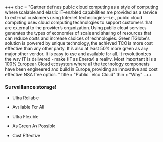+++
disc = "Gartner defines public cloud computing as a style of computing where scalable and elastic IT-enabled capabilities are provided as a service to external customers using Internet technologies—i.e., public cloud computing uses cloud computing technologies to support customers that are external to the provider’s organization. Using public cloud services generates the types of economies of scale and sharing of resources that can reduce costs and increase choices of technologies. GreenITGlobe's solution is powered by unique technology, the achieved TCO is more cost effective than any other party.  It is also at least 50% more green as any major other vendor.  It is easy to use and available for all.  It revolutionizes the way IT is delivered - make (IT as Energy) a reality.  Most important it is a 100% European Cloud ecosystem where all the technology components have been engineered and build in Europe, providing an innovative and cost effective NSA free option. "
title = "Public Telco Cloud"
thin = "Why"
+++


### Surveillance storage!

* Ultra Reliable

* Available For All
* Ultra Flexible 
* As Green As Possible
* Cost Effective